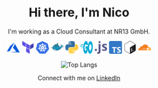 <h1 align="center">Hi there, I'm Nico</h1>

<p align="center">I'm working as a Cloud Consultant at NR13 GmbH.</a>

<p align="center">
    <img src="./images/microsoft_azure-icon.svg" width="30" height="30" alt="Azure Icon" />
    <img src="./images/terraformio-icon.svg" width="30" height="30" alt="Terraform Icon" />
    <img src="./images/kubernetes-icon.svg" width="30" height="30" alt="Kubernetes Icon" />
    <img src="./images/docker-icon.svg" width="30" height="30" alt="Docker Icon" />
    <img src="./images/python-icon.svg" width="30" height="30" alt="Python Icon" />
    <img src="./images/golang-icon.svg" width="30" height="30" alt="Go Icon" />
    <img src="./images/javascript-icon.svg" width="30" height="30" alt="Javascript Icon" />
    <img src="./images/typescriptlang-icon.svg" width="30" height="30" alt="TypeScript Icon" />
    <img src="./images/gnu_bash-icon.svg" width="30" height="30" alt="Bash Icon" />
    <img src="./images/cloudflare-icon.svg" width="30" height="30" alt="Cloudflare Icon" />
</p>

<p align="center"><img src="https://github-readme-stats.vercel.app/api/top-langs/?username=L480&layout=compact" alt="Top Langs"/></p>

<p align="center">Connect with me on <a href="https://www.linkedin.com/in/nico-schiering/">LinkedIn</a></p>
